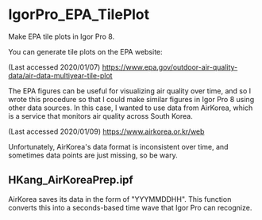 # IgorPro_EPA_TilePlot
Make EPA tile plots in Igor Pro 8.

You can generate tile plots on the EPA website:

(Last accessed 2020/01/07) https://www.epa.gov/outdoor-air-quality-data/air-data-multiyear-tile-plot

The EPA figures can be useful for visualizing air quality over time, and so I wrote this procedure so that I could make similar figures in Igor Pro 8 using other data sources. In this case, I wanted to use data from AirKorea, which is a service that monitors air quality across South Korea.

(Last accessed 2020/01/09) https://www.airkorea.or.kr/web

Unfortunately, AirKorea's data format is inconsistent over time, and sometimes data points are just missing, so be wary.

## HKang_AirKoreaPrep.ipf

AirKorea saves its data in the form of "YYYMMDDHH". This function converts this into a seconds-based time wave that Igor Pro can recognize. 

